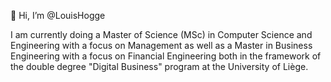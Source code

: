 👋 Hi, I’m @LouisHogge

I am currently doing a Master of Science (MSc) in Computer Science and Engineering with a focus on Management as well as a Master in Business Engineering with a focus on Financial Engineering both in the framework of the double degree "Digital Business" program at the University of Liège.

<!---
[![Top Langs](https://github-readme-stats.vercel.app/api/top-langs/?username=LouisHogge&theme=dracula)](https://github.com/LouisHogge/github-readme-stats)
--->

<!---
LouisHogge/LouisHogge is a ✨ special ✨ repository because its `README.md` (this file) appears on your GitHub profile.
You can click the Preview link to take a look at your changes.
--->
